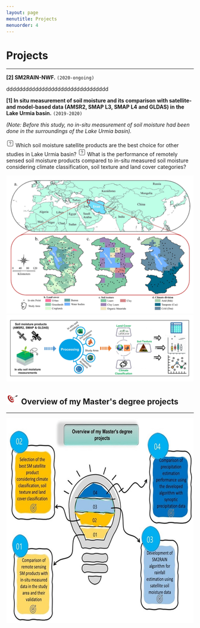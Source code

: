 ```yaml
---
layout: page
menutitle: Projects
menuorder: 4
---
```


# __Projects__
_________________________________________________________________________________________________________________________________________________________________________


__[2] SM2RAIN-NWF.__ `(2020-ongoing)`

 dddddddddddddddddddddddddddddddd




__[1] In situ measurement of soil moisture and its comparison with satellite- and model-based data (AMSR2, SMAP L3, SMAP L4 and GLDAS) in the Lake Urmia basin.__ `(2019-2020)`

*(Note: Before this study, no in-situ measurement of soil moisture had been done in the surroundings of the Lake Urmia basin).*

<img width="21" height="21" alt="question" src="/assets//question.png"> Which soil moisture satellite products are the best choice for other studies in Lake Urmia basin?
<img width="21" height="21" alt="question" src="/assets//question.png"> What is the performance of remotely sensed soil moisture products compared to in-situ measured soil moisture considering climate classification, soil texture and land cover categories?

<img width="550" alt="project01" src="/assets//project01.jpg">  <img src="/assets//workflow11.jpg" alt="workflow11"> 

## <img width="35" height="30" alt="Target" src="/assets//Target.png"> __Overview of my Master's degree projects__
________________________________________________________________________________________________________________________________________________________

<img width="550" height="550" alt="overview" src="/assets//overview.jpg">
